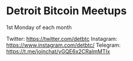 # Detroit Bitcoin Meetups

1st Monday of each month


Twitter: https://twitter.com/detbtc
Instagram: https://www.instagram.com/detbtc/
Telegram: https://t.me/joinchat/yGQE6x2CRalmMTIx

